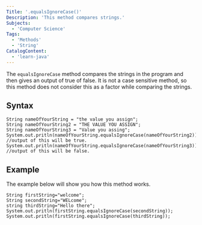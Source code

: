 ```yaml
---
Title: '.equalsIgnoreCase()'
Description: 'This method compares strings.'
Subjects:
  - 'Computer Science'
Tags:
  - 'Methods'
  - 'String'
CatalogContent:
  - 'learn-java'
---
```


The `equalsIgnoreCase` method compares the strings in the program and then gives an output of true of false. It is not a case sensitive method, so this method does not consider this as a factor while comparing the strings.

## Syntax

```pseudo
String nameOfYourString = "the value you assign";
String nameOfYourString2 = "THE VALUE YOU ASSIGN";
String nameOfYourString3 = "Value you assing";
System.out.pritln(nameOfYourString.equalsIgnoreCase(nameOfYourString2)); //output of this will be true.
System.out.pritln(nameOfYourString.equalsIgnoreCase(nameOfYourString3)); //output of this will be false.
```

## Example

The example below will show you how this method works.

```example
String firstString="welcome";
String secondString="WELcome";
string thirdString="Hello there";
System.out.pritln(firstString.equalsIgnoreCase(secondString)); 
System.out.pritln(firstString.equalsIgnoreCase(thirdString));
```